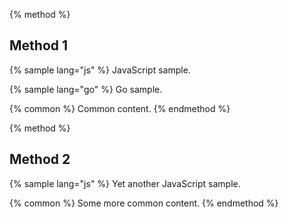 {% method %}
## Method 1

{% sample lang="js" %}
JavaScript sample.


{% sample lang="go" %}
Go sample.


{% common %}
Common content.
{% endmethod %}

{% method %}
## Method 2

{% sample lang="js" %}
Yet another JavaScript sample.


{% common %}
Some more common content.
{% endmethod %}
